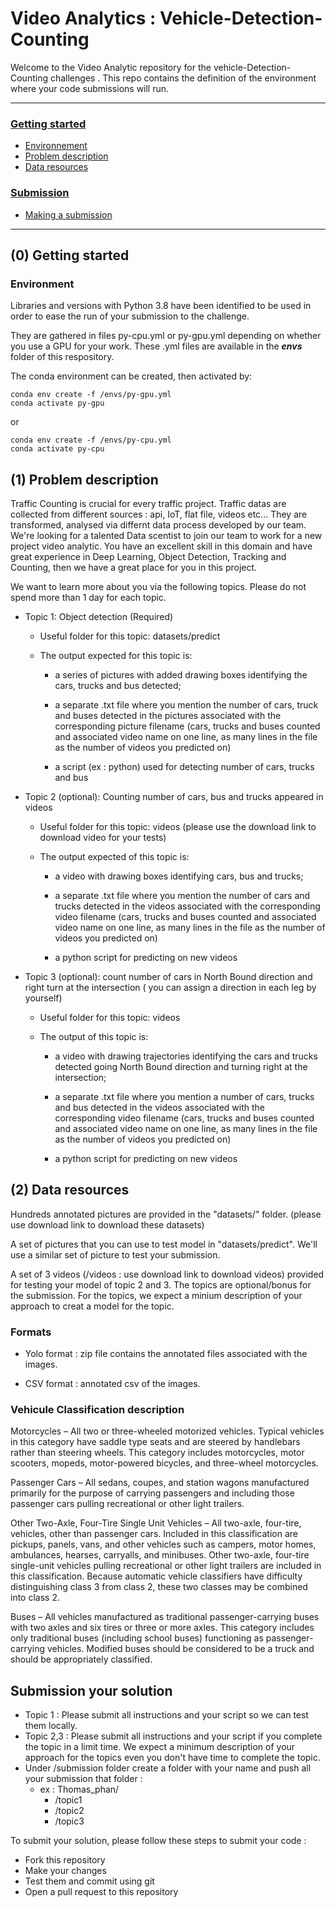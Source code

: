 # Video Analytics : Vehicle-Detection-Counting

Welcome to the Video Analytic repository for the vehicle-Detection-Counting challenges . This repo contains the definition of the environment where your code submissions will run. 

 ----

### [Getting started](#0-getting-started)
 - [Environnement](#environment)
 - [Problem description](#1-problem-description)
 - [Data resources](#2-data-resources)
### [Submission](#submission)
   - [Making a submission](#submission-your-solution)
 
----

## (0) Getting started

### Environment

Libraries and versions with Python 3.8 have been identified to be used in order to ease the run of your submission to the challenge.

They are gathered in files py-cpu.yml or py-gpu.yml depending on whether you use a GPU for your work. These .yml files are available in the **_envs_** folder of this respository.

The conda environment can be created, then activated by:


```
conda env create -f /envs/py-gpu.yml
conda activate py-gpu
```
or
```
conda env create -f /envs/py-cpu.yml
conda activate py-cpu
```

## (1) Problem description

Traffic Counting is crucial for every traffic project. Traffic datas are collected from different sources : api, IoT, flat file, videos etc... They are transformed, analysed via differnt data process developed by our team. We're looking for a talented Data scentist to join our team to work for a new project video analytic. 
You have an excellent skill in this domain and have great experience in Deep Learning, Object Detection, Tracking and Counting, then we have a great place for you in this project. 

We want to learn more about you via the following topics. Please do not spend more than 1 day for each topic. 



 - Topic 1: Object detection (Required)
   
   - Useful folder for this topic: datasets/predict
   
   - The output expected for this topic is: 
     - a series of pictures with added drawing boxes identifying the cars, trucks and bus detected;
   
     - a separate .txt file where you mention the number of cars, truck and buses detected in the pictures associated with the corresponding picture filename (cars, trucks and buses counted and associated video name on one line, as many lines in the file as the number of videos you predicted on)
   
     - a script (ex : python) used for detecting number of cars, trucks and bus
   
 - Topic 2 (optional): Counting number of cars, bus and trucks appeared in videos
   
   - Useful folder for this topic: videos (please use the download link to download video for your tests)

   - The output expected of this topic is: 
     - a video with drawing boxes identifying cars, bus and trucks;
   
     - a separate .txt file where you mention the number of cars and trucks detected in the videos associated with the corresponding video filename (cars, trucks and buses counted and associated video name on one line, as many lines in the file as the number of videos you predicted on)
   
     - a python script for predicting on new videos
   
 - Topic 3 (optional): count number of cars in North Bound direction and right turn at the intersection ( you can assign a direction in each leg by yourself)

   - Useful folder for this topic: videos

   - The output of this topic is: 
     - a video with drawing trajectories identifying the cars and trucks detected going North Bound direction and turning right at the intersection;
   
     - a separate .txt file where you mention a number of cars, trucks and bus detected in the videos associated with the corresponding video filename (cars, trucks and buses counted and associated video name on one line, as many lines in the file as the number of videos you predicted on)
   
     - a python script for predicting on new videos

## (2) Data resources

Hundreds annotated pictures are provided in the "datasets/" folder. (please use download link to download these datasets)

A set of pictures that you can use to test model in "datasets/predict". We'll use a similar set of picture to test your submission. 

A set of 3 videos (/videos : use download link to download videos) provided for testing your model of topic 2 and 3. The topics are optional/bonus for the submission. For the topics, we expect a minium description of your approach to creat a model for the topic.


### Formats

 - Yolo format : zip file contains the annotated files associated with the images.
   
 - CSV format : annotated csv of the images. 


### Vehicule Classification description

Motorcycles – All two or three-wheeled motorized vehicles. Typical vehicles in this category have saddle type seats and are steered by handlebars rather than steering wheels. This category includes motorcycles, motor scooters, mopeds, motor-powered bicycles, and three-wheel motorcycles.

Passenger Cars – All sedans, coupes, and station wagons manufactured primarily for the purpose of carrying passengers and including those passenger cars pulling recreational or other light trailers.

Other Two-Axle, Four-Tire Single Unit Vehicles – All two-axle, four-tire, vehicles, other than passenger cars. Included in this classification are pickups, panels, vans, and other vehicles such as campers, motor homes, ambulances, hearses, carryalls, and minibuses. Other two-axle, four-tire single-unit vehicles pulling recreational or other light trailers are included in this classification. Because automatic vehicle classifiers have difficulty distinguishing class 3 from class 2, these two classes may be combined into class 2.

Buses – All vehicles manufactured as traditional passenger-carrying buses with two axles and six tires or three or more axles. This category includes only traditional buses (including school buses) functioning as passenger-carrying vehicles. Modified buses should be considered to be a truck and should be appropriately classified.
## Submission your solution
- Topic 1 : Please submit all instructions and your script so we can test them locally. 
- Topic 2,3 : Please submit all instructions and your script if you complete the topic in a limit time. We expect a minimum description of your approach for the topics even you don't have time to complete the topic.
- Under /submission folder create a folder with your name and push all your submission that folder : 
  - ex : Thomas_phan/
    - /topic1
    - /topic2
    - /topic3      

To submit your solution, please follow these steps to submit your code : 

 - Fork this repository
 - Make your changes
 - Test them and commit using git
 - Open a pull request to this repository

